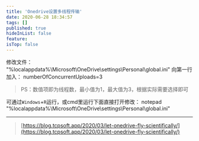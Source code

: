 ```yaml
---
title: 'Onedrive设置多线程传输'
date: 2020-06-28 18:34:57
tags: []
published: true
hideInList: false
feature: 
isTop: false
---
```

修改文件：
"%localappdata%\Microsoft\OneDrive\settings\Personal\global.ini"
向第一行加入：
numberOfConcurrentUploads=3
>PS：数值项即为线程数，最小值为1，最大值为3，根据实际需要选择即可

可通过`Windows`+`R`运行，或cmd里运行下面直接打开修改：
notepad "%localappdata%\Microsoft\OneDrive\settings\Personal\global.ini"

----
>[https://blog.tcpsoft.app/2020/03/let-onedrive-fly-scientifically/](https://blog.tcpsoft.app/2020/03/let-onedrive-fly-scientifically/)